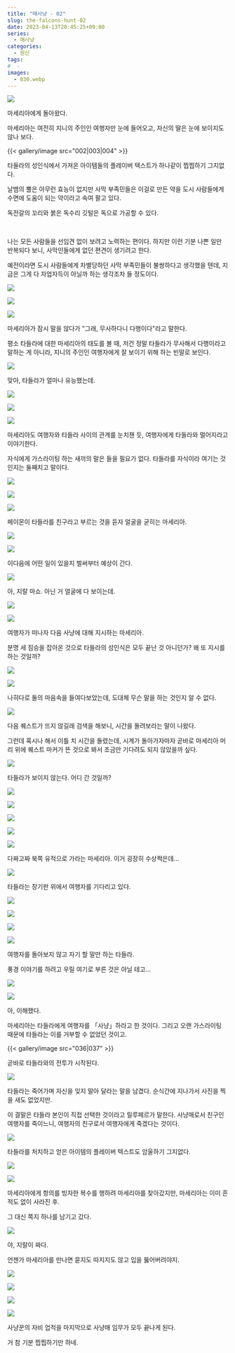 ```yaml
---
title: "매사냥 - 02"
slug: the-falcons-hunt-02
date: 2023-04-13T20:45:25+09:00
series:
  - 매사냥
categories:
  - 원신
tags:
#  - 
images:
  - 030.webp
---
```


![](001.webp)

마세리아에게 돌아왔다.

마세리아는 여전히 지니의 주인인 여행자만 눈에 들어오고, 자신의 딸은 눈에 보이지도 않나 보다.

{{< gallery/image src="002|003|004" >}}

타들라의 성인식에서 가져온 아이템들의 플레이버 텍스트가 하나같이 찝찝하기 그지없다.

날뱀의 뿔은 아무런 효능이 없지만 사막 부족민들은 이걸로 만든 약을 도시 사람들에게 수면에 도움이 되는 약이라고 속여 팔고 있다.

독전갈의 꼬리와 붉은 독수리 깃털은 독으로 가공할 수 있다.

&nbsp;

나는 모든 사람들을 선입견 없이 보려고 노력하는 편이다. 하지만 이런 기분 나쁜 일만 반복되다 보니, 사막인들에게 없던 편견이 생기려고 한다.

예전이라면 도시 사람들에게 차별당하던 사막 부족민들이 불쌍하다고 생각했을 텐데, 지금은 그게 다 자업자득이 아닐까 하는 생각조차 들 정도이다.

![](005.webp)

![](006.webp)

![](007.webp)

마세리아가 잠시 말을 않다가 "그래, 무사하다니 다행이다"라고 말한다.

평소 타들라에 대한 마세리아의 태도를 볼 때, 저건 정말 타들라가 무사해서 다행이라고 말하는 게 아니라, 지니의 주인인 여행자에게 잘 보이기 위해 하는 빈말로 보인다.

![](008.webp)

맞아, 타들라가 얼마나 유능했는데.

![](009.webp)

![](010.webp)

![](011.webp)

마세리아도 여행자와 타들라 사이의 관계를 눈치챈 듯, 여행자에게 타들라와 멀어지라고 이야기한다.

자식에게 가스라이팅 하는 새끼의 말은 들을 필요가 없다. 타들라를 자식이라 여기는 것인지는 둘째치고 말이다.

![](012.webp)

![](013.webp)

![](014.webp)

페이몬이 타들라를 친구라고 부르는 것을 듣자 얼굴을 굳히는 마세리아.

![](015.webp)

![](016.webp)

이다음에 어떤 일이 있을지 벌써부터 예상이 간다.

![](017.webp)

아, 지랄 마쇼. 아닌 거 얼굴에 다 보이는데.

![](018.webp)

![](019.webp)

여행자가 떠나자 다음 사냥에 대해 지시하는 마세리아.

분명 세 짐승을 잡아온 것으로 타들라의 성인식은 모두 끝난 것 아니던가? 왜 또 지시를 하는 것일까?

![](020.webp)

![](021.webp)

나히다로 둘의 마음속을 들여다보았는데, 도대체 무슨 말을 하는 것인지 알 수 없다.

![](022.webp)

다음 퀘스트가 뜨지 않길래 검색을 해보니, 시간을 돌려보라는 말이 나왔다.

그런데 혹시나 해서 이틀 치 시간을 돌렸는데, 시계가 돌아가자마자 곧바로 마세리아 머리 위에 퀘스트 마커가 뜬 것으로 봐서 조금만 기다려도 되지 않았을까 싶다.

![](023.webp)

타들라가 보이지 않는다. 어디 간 것일까?

![](024.webp)

![](025.webp)

![](026.webp)

![](027.webp)

![](028.webp)

다짜고짜 북쪽 유적으로 가라는 마세리아. 이거 굉장히 수상쩍은데...

![](029.webp)

타들라는 장기판 위에서 여행자를 기다리고 있다.

![](030.webp)

![](031.webp)

![](032.webp)

![](033.webp)

여행자를 돌아보지 않고 자기 할 말만 하는 타들라.

풍경 이야기를 하려고 우릴 여기로 부른 것은 아닐 테고...

![](034.webp)

![](035.webp)

아, 이해했다.

마세리아는 타들라에게 여행자를 「사냥」하라고 한 것이다. 그리고 오랜 가스라이팅 때문에 타들라는 이를 거부할 수 없었던 것이고.

{{< gallery/image src="036|037" >}}

곧바로 타들라와의 전투가 시작된다.

![](038.webp)

타들라는 죽어가며 자신을 잊지 말아 달라는 말을 남겼다. 순식간에 지나가서 사진을 찍을 새도 없었지만.

이 결말은 타들라 본인이 직접 선택한 것이라고 릴루페르가 말한다. 사냥매로서 친구인 여행자를 죽이느니, 여행자의 친구로서 여행자에게 죽겠다는 것이다.

![](039.webp#center)

타들라를 처치하고 얻은 아이템의 플레이버 텍스트도 암울하기 그지없다.

![](040.webp)

![](041.webp)

마세리아에게 항의를 빙자한 복수를 행하려 마세리아를 찾아갔지만, 마세리아는 이미 흔적도 없이 사라진 후.

그 대신 쪽지 하나를 남기고 갔다.

![](042.webp)

야, 지랄이 짜다.

언젠가 마세리아를 만나면 묻지도 따지지도 않고 입을 뚫어버려야지.

![](043.webp)

![](044.webp)

![](045.webp)

![](046.webp)

사냥꾼의 자비 업적을 마지막으로 사냥매 임무가 모두 끝나게 된다.

거 참 기분 찝찝하기만 하네.
